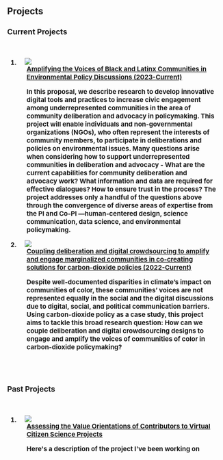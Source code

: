 <h2 id="publications" style="margin: 2px 0px -15px;"> Projects <temp style="font-size:15px;"> 
<br>
 
<h3>Current Projects</h3>   
  <br>
<div class="publications">
<ol class="bibliography">

<li>
<div class="pub-row">
  <div class="col-sm-3 abbr" style="position: relative;padding-right: 15px;padding-left: 15px;">
    <img src="https://raw.githubusercontent.com/cjacks04/cjacks04.github.io/main/assets/img/zooniverse.png">
  </div>
  <div class="col-sm-9" style="position: relative;padding-right: 15px;padding-left: 20px;">
          <div class="title"><a href="">Amplifying the Voices of Black and Latinx Communities in  Environmental Policy Discussions (2023-Current)</a></div>
      <p>In this proposal, we describe research to develop innovative digital tools and practices to increase civic engagement among underrepresented communities in the area of community deliberation and advocacy in policymaking. This project will enable individuals and non-governmental organizations (NGOs), who often represent the interests of community members, to participate in deliberations and policies on environmental issues. Many questions arise when considering how to support underrepresented communities in deliberation and advocacy  -  What are the current capabilities for community deliberation and advocacy work? What information and data are required for effective dialogues? How to ensure trust in the process? The project addresses only a handful of the questions above through the convergence of diverse areas of expertise from the PI and Co-PI —human-centered design, science communication, data science, and environmental policymaking.</p>
    </div>

  </div>
</li>

<li>
<div class="pub-row">
  <div class="col-sm-3 abbr" style="position: relative;padding-right: 15px;padding-left: 15px;">
    <img src="https://raw.githubusercontent.com/cjacks04/cjacks04.github.io/main/assets/img/zooniverse.png">
  </div>
  <div class="col-sm-9" style="position: relative;padding-right: 15px;padding-left: 20px;">
          <div class="title"><a href="">Coupling deliberation and digital crowdsourcing to amplify and engage marginalized communities in co-creating solutions for carbon-dioxide policies (2022-Current)</a></div>
      <p>Despite well-documented disparities in climate’s impact on communities of color, these communities’ voices are not represented equally in the social and the digital discussions due to digital, social, and political communication barriers. Using carbon-dioxide policy as a case study, this project aims to tackle this broad research question: How can we couple deliberation and digital crowdsourcing designs to engage and amplify the voices of communities of color in carbon-dioxide policymaking?</p>
    </div>

  </div>
</li>


</ol>
</div>
  <br>
 <br>
  
<h3>Past Projects</h3>   
  <br>
<div class="publications">
<ol class="bibliography">

<li>
<div class="pub-row">
  <div class="col-sm-3 abbr" style="position: relative;padding-right: 15px;padding-left: 15px;">
    <img src="https://raw.githubusercontent.com/cjacks04/cjacks04.github.io/main/assets/img/zooniverse.png">
  </div>
  <div class="col-sm-9" style="position: relative;padding-right: 15px;padding-left: 20px;">
          <div class="title"><a href="">Assessing the Value Orientations of Contributors to Virtual Citizen Science Projects</a></div>
      <p>Here's a description of the project I've been working on</p>
    </div>

  </div>
</li>

</ol>
</div>
